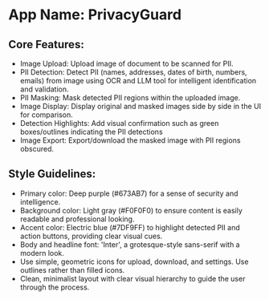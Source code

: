 # **App Name**: PrivacyGuard

## Core Features:

- Image Upload: Upload image of document to be scanned for PII.
- PII Detection: Detect PII (names, addresses, dates of birth, numbers, emails) from image using OCR and LLM tool for intelligent identification and validation.
- PII Masking: Mask detected PII regions within the uploaded image.
- Image Display: Display original and masked images side by side in the UI for comparison.
- Detection Highlights: Add visual confirmation such as green boxes/outlines indicating the PII detections
- Image Export: Export/download the masked image with PII regions obscured.

## Style Guidelines:

- Primary color: Deep purple (#673AB7) for a sense of security and intelligence.
- Background color: Light gray (#F0F0F0) to ensure content is easily readable and professional looking.
- Accent color: Electric blue (#7DF9FF) to highlight detected PII and action buttons, providing clear visual cues.
- Body and headline font: 'Inter', a grotesque-style sans-serif with a modern look.
- Use simple, geometric icons for upload, download, and settings. Use outlines rather than filled icons.
- Clean, minimalist layout with clear visual hierarchy to guide the user through the process.